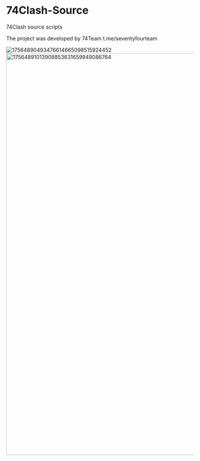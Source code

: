 # 74Clash-Source
74Clash source scripts

The project was developed by 74Team
t.me/seventyfourteam

![17564890493476614665098515924452](https://github.com/user-attachments/assets/6952e88c-8696-4f6a-96d9-987c5ac3137d)
<img width="1900" height="1080" alt="17564891013908853631659949086764" src="https://github.com/user-attachments/assets/dc08c2a3-361a-47d8-aa5e-b5ea2b5318f9" />
